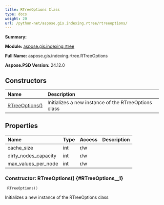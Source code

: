 ```yaml
---
title: RTreeOptions Class
type: docs
weight: 20
url: /python-net/aspose.gis.indexing.rtree/rtreeoptions/
---
```


**Summary:** 

**Module:** [aspose.gis.indexing.rtree](/psd/python-net/aspose.gis.indexing.rtree/)

**Full Name:** aspose.gis.indexing.rtree.RTreeOptions

**Aspose.PSD Version:** 24.12.0

## **Constructors**
| **Name** | **Description** |
| :- | :- |
| [RTreeOptions()](#RTreeOptions__1) | Initializes a new instance of the RTreeOptions class |
## **Properties**
| **Name** | **Type** | **Access** | **Description** |
| :- | :- | :- | :- |
| cache_size | int | r/w |    |
| dirty_nodes_capacity | int | r/w |    |
| max_values_per_node | int | r/w |    |


### Constructor: RTreeOptions() {#RTreeOptions__1}


```
 RTreeOptions() 
```

Initializes a new instance of the RTreeOptions class

